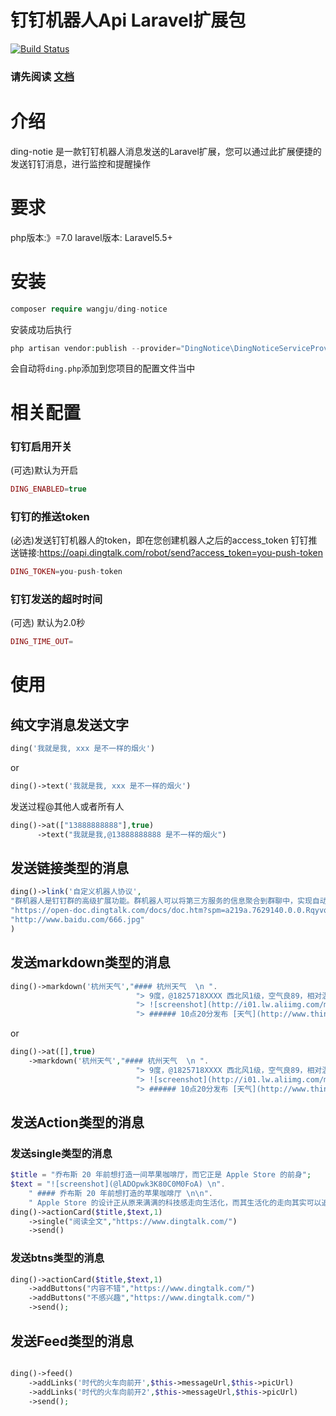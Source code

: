 # 钉钉机器人Api Laravel扩展包

[![Build Status](https://travis-ci.org/wowiwj/ding-notice.svg?branch=master)](https://travis-ci.org/wowiwj/ding-notice)

### 请先阅读 [文档](https://open-doc.dingtalk.com/docs/doc.htm?spm=a219a.7629140.0.0.NVWSPm&treeId=257&articleId=105735&docType=1#)


# 介绍
ding-notie 是一款钉钉机器人消息发送的Laravel扩展，您可以通过此扩展便捷的发送钉钉消息，进行监控和提醒操作

# 要求
php版本:》=7.0
laravel版本: Laravel5.5+

# 安装

```php
composer require wangju/ding-notice

```

安装成功后执行
```php
php artisan vendor:publish --provider="DingNotice\DingNoticeServiceProvider"

```
会自动将`ding.php`添加到您项目的配置文件当中

# 相关配置

### 钉钉启用开关
(可选)默认为开启
```php
DING_ENABLED=true
```
### 钉钉的推送token
(必选)发送钉钉机器人的token，即在您创建机器人之后的access_token
钉钉推送链接:https://oapi.dingtalk.com/robot/send?access_token=you-push-token
```php
DING_TOKEN=you-push-token
```
### 钉钉发送的超时时间
(可选) 默认为2.0秒
```php
DING_TIME_OUT=
```
# 使用

## 纯文字消息发送文字
```php
ding('我就是我, xxx 是不一样的烟火')
```
or
```php
ding()->text('我就是我, xxx 是不一样的烟火')
```
发送过程@其他人或者所有人

```php
ding()->at(["13888888888"],true)
      ->text("我就是我,@13888888888 是不一样的烟火")
```

## 发送链接类型的消息

```php
ding()->link('自定义机器人协议',
"群机器人是钉钉群的高级扩展功能。群机器人可以将第三方服务的信息聚合到群聊中，实现自动化的信息同步。例如：通过聚合GitHub，GitLab等源码管理服务，实现源码更新同步；通过聚合Trello，JIRA等项目协调服务，实现项目信息同步。不仅如此，群机器人支持Webhook协议的自定义接入，支持更多可能性，例如：你可将运维报警提醒通过自定义机器人聚合到钉钉群。",
"https://open-doc.dingtalk.com/docs/doc.htm?spm=a219a.7629140.0.0.Rqyvqo&treeId=257&articleId=105735&docType=1",
"http://www.baidu.com/666.jpg"
)
```

## 发送markdown类型的消息

```php
ding()->markdown('杭州天气',"#### 杭州天气  \n ".
                            "> 9度，@1825718XXXX 西北风1级，空气良89，相对温度73%\n\n ".
                            "> ![screenshot](http://i01.lw.aliimg.com/media/lALPBbCc1ZhJGIvNAkzNBLA_1200_588.png)\n".
                            "> ###### 10点20分发布 [天气](http://www.thinkpage.cn/) ")
```
or
```php
ding()->at([],true)
    ->markdown('杭州天气',"#### 杭州天气  \n ".
                            "> 9度，@1825718XXXX 西北风1级，空气良89，相对温度73%\n\n ".
                            "> ![screenshot](http://i01.lw.aliimg.com/media/lALPBbCc1ZhJGIvNAkzNBLA_1200_588.png)\n".
                            "> ###### 10点20分发布 [天气](http://www.thinkpage.cn/) ")
```

## 发送Action类型的消息

### 发送single类型的消息
```php
$title = "乔布斯 20 年前想打造一间苹果咖啡厅，而它正是 Apple Store 的前身";
$text = "![screenshot](@lADOpwk3K80C0M0FoA) \n".
    " #### 乔布斯 20 年前想打造的苹果咖啡厅 \n\n".
    " Apple Store 的设计正从原来满满的科技感走向生活化，而其生活化的走向其实可以追溯到 20 年前苹果一个建立咖啡馆的计划";
ding()->actionCard($title,$text,1)
    ->single("阅读全文","https://www.dingtalk.com/")
    ->send()
```
### 发送btns类型的消息

```php
ding()->actionCard($title,$text,1)
    ->addButtons("内容不错","https://www.dingtalk.com/")
    ->addButtons("不感兴趣","https://www.dingtalk.com/")
    ->send();
```

## 发送Feed类型的消息

```php

ding()->feed()
    ->addLinks('时代的火车向前开',$this->messageUrl,$this->picUrl)
    ->addLinks('时代的火车向前开2',$this->messageUrl,$this->picUrl)
    ->send();
```



